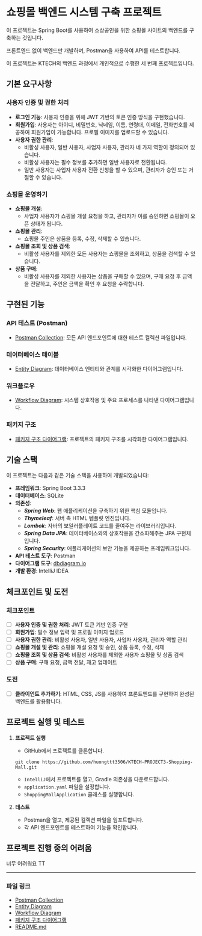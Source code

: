 # 쇼핑몰 백엔드 시스템 구축 프로젝트

이 프로젝트는 Spring Boot를 사용하여 소상공인을 위한 쇼핑몰 사이트의 백엔드를 구축하는 것입니다. 

프론트엔드 없이 백엔드만 개발하며, Postman을 사용하여 API를 테스트합니다.

이 프로젝트는 KTECH의 백엔드 과정에서 개인적으로 수행한 세 번째 프로젝트입니다.

## 기본 요구사항

### 사용자 인증 및 권한 처리

- **로그인 기능**: 사용자 인증을 위해 JWT 기반의 토큰 인증 방식을 구현했습니다.
- **회원가입**: 사용자는 아이디, 비밀번호, 닉네임, 이름, 연령대, 이메일, 전화번호를 제공하여 회원가입이 가능합니다. 프로필 이미지를 업로드할 수 있습니다.
- **사용자 권한 관리**:
    - 비활성 사용자, 일반 사용자, 사업자 사용자, 관리자 네 가지 역할이 정의되어 있습니다.
    - 비활성 사용자는 필수 정보를 추가하면 일반 사용자로 전환됩니다.
    - 일반 사용자는 사업자 사용자 전환 신청을 할 수 있으며, 관리자가 승인 또는 거절할 수 있습니다.

### 쇼핑몰 운영하기

- **쇼핑몰 개설**:
    - 사업자 사용자가 쇼핑몰 개설 요청을 하고, 관리자가 이를 승인하면 쇼핑몰이 오픈 상태가 됩니다.
- **쇼핑몰 관리**:
    - 쇼핑몰 주인은 상품을 등록, 수정, 삭제할 수 있습니다.
- **쇼핑몰 조회 및 상품 검색**:
    - 비활성 사용자를 제외한 모든 사용자는 쇼핑몰을 조회하고, 상품을 검색할 수 있습니다.
- **상품 구매**:
    - 비활성 사용자를 제외한 사용자는 상품을 구매할 수 있으며, 구매 요청 후 금액을 전달하고, 주인은 금액을 확인 후 요청을 수락합니다.

## 구현된 기능

### API 테스트 (Postman)

- [Postman Collection](link-to-postman-collection): 모든 API 엔드포인트에 대한 테스트 컬렉션 파일입니다.

### 데이터베이스 테이블

- [Entity Diagram](../../../docs/EntityDiagram.png): 데이터베이스 엔티티와 관계를 시각화한 다이어그램입니다.

### 워크플로우

- [Workflow Diagram](../../../docs/WorkflowDiagram.md): 시스템 상호작용 및 주요 프로세스를 나타낸 다이어그램입니다.

### 패키지 구조

- [패키지 구조 다이어그램](link-to-package-structure-diagram): 프로젝트의 패키지 구조를 시각화한 다이어그램입니다.

## 기술 스택

이 프로젝트는 다음과 같은 기술 스택을 사용하여 개발되었습니다:

- **프레임워크**: Spring Boot 3.3.3
- **데이터베이스**: SQLite
- **의존성**:
    - ***Spring Web***:  웹 애플리케이션을 구축하기 위한 핵심 모듈입니다.
    - ***Thymeleaf***: 서버 측 HTML 템플릿 엔진입니다.
    - ***Lombok***: 자바의 보일러플레이트 코드를 줄여주는 라이브러리입니다.
    - ***Spring Data JPA***: 데이터베이스와의 상호작용을 간소화해주는 JPA 구현체입니다.
    - ***Spring Security***: 애플리케이션의 보안 기능을 제공하는 프레임워크입니다.
- **API 테스트 도구**: Postman
- **다이어그램 도구**: [dbdiagram.io](https://dbdiagram.io)
- **개발 환경**: IntelliJ IDEA

## 체크포인트 및 도전

### 체크포인트

- [ ] **사용자 인증 및 권한 처리**: JWT 토큰 기반 인증 구현
- [ ] **회원가입**: 필수 정보 입력 및 프로필 이미지 업로드
- [ ] **사용자 권한 관리**: 비활성 사용자, 일반 사용자, 사업자 사용자, 관리자 역할 관리
- [ ] **쇼핑몰 개설 및 관리**: 쇼핑몰 개설 요청 및 승인, 상품 등록, 수정, 삭제
- [ ] **쇼핑몰 조회 및 상품 검색**: 비활성 사용자를 제외한 사용자 쇼핑몰 및 상품 검색
- [ ] **상품 구매**: 구매 요청, 금액 전달, 재고 업데이트

### 도전

- [ ] **클라이언트 추가하기**: HTML, CSS, JS를 사용하여 프론트엔드를 구현하여 완성된 백엔드를 활용합니다.

## 프로젝트 실행 및 테스트

1. **프로젝트 실행**
    - GitHub에서 프로젝트를 클론합니다.
    ```
   git clone https://github.com/huongttt3506/KTECH-PROJECT3-Shopping-Mall.git
     ```
    - `IntelliJ`에서 프로젝트를 열고,  Gradle 의존성을 다운로드합니다.
    - `application.yaml` 파일을 설정합니다.
    - `ShoppingMallApplication` 클래스를 실행합니다.

2. **테스트**
    - Postman을 열고, 제공된 컬렉션 파일을 임포트합니다.
    - 각 API 엔드포인트를 테스트하여 기능을 확인합니다.

## 프로젝트 진행 중의 어려움

너무 어려워요 TT

---

### 파일 링크

- [Postman Collection](link-to-postman-collection)
- [Entity Diagram](../../../docs/EntityDiagram.png)
- [Workflow Diagram](../../../docs/WorkflowDiagram.md)
- [패키지 구조 다이어그램](link-to-package-structure-diagram)
- [README.md](README.md)
